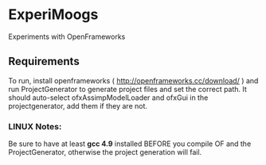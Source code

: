 # ExperiMoogs
Experiments with OpenFrameworks

## Requirements
To run, install openframeworks ( http://openframeworks.cc/download/ ) and run ProjectGenerator to generate project files and set the correct path.
It should auto-select ofxAssimpModelLoader and ofxGui in the projectgenerator, add them if they are not.

### LINUX Notes:
Be sure to have at least **gcc 4.9** installed BEFORE you compile OF and the ProjectGenerator, otherwise the project generation will fail.

